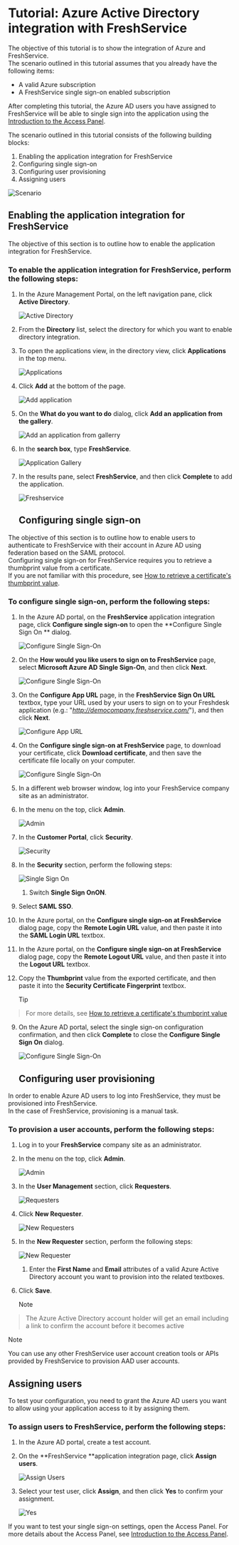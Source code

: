 <properties 
    pageTitle="Tutorial: Azure Active Directory integration with FreshService | Microsoft Azure" 
    description="Learn how to use FreshService with Azure Active Directory to enable single sign-on, automated provisioning, and more!" 
    services="active-directory" 
    authors="jeevansd"  
    documentationCenter="na" 
    manager="stevenpo"/>

<tags 
    ms.service="active-directory" 
    ms.devlang="na" 
    ms.topic="article" 
    ms.tgt_pltfrm="na" 
    ms.workload="identity" 
    ms.date="01/14/2016" 
    ms.author="jeedes" />

# Tutorial: Azure Active Directory integration with FreshService
The objective of this tutorial is to show the integration of Azure and FreshService.  
The scenario outlined in this tutorial assumes that you already have the following items:

* A valid Azure subscription
* A FreshService single sign-on enabled subscription

After completing this tutorial, the Azure AD users you have assigned to FreshService will be able to single sign into the application using the [Introduction to the Access Panel](active-directory-saas-access-panel-introduction.md).

The scenario outlined in this tutorial consists of the following building blocks:

1. Enabling the application integration for FreshService
2. Configuring single sign-on
3. Configuring user provisioning
4. Assigning users

![Scenario](./media/active-directory-saas-freshservice-tutorial/IC790807.png "Scenario")

## Enabling the application integration for FreshService
The objective of this section is to outline how to enable the application integration for FreshService.

### To enable the application integration for FreshService, perform the following steps:
1. In the Azure Management Portal, on the left navigation pane, click **Active Directory**.

   ![Active Directory](./media/active-directory-saas-freshservice-tutorial/IC700993.png "Active Directory")

2. From the **Directory** list, select the directory for which you want to enable directory integration.

3. To open the applications view, in the directory view, click **Applications** in the top menu.

   ![Applications](./media/active-directory-saas-freshservice-tutorial/IC700994.png "Applications")

4. Click **Add** at the bottom of the page.

   ![Add application](./media/active-directory-saas-freshservice-tutorial/IC749321.png "Add application")

5. On the **What do you want to do** dialog, click **Add an application from the gallery**.

   ![Add an application from gallerry](./media/active-directory-saas-freshservice-tutorial/IC749322.png "Add an application from gallerry")

6. In the **search box**, type **FreshService**.

   ![Application Gallery](./media/active-directory-saas-freshservice-tutorial/IC790808.png "Application Gallery")

7. In the results pane, select **FreshService**, and then click **Complete** to add the application.

   ![Freshservice](./media/active-directory-saas-freshservice-tutorial/IC790809.png "Freshservice")

   ## Configuring single sign-on

The objective of this section is to outline how to enable users to authenticate to FreshService with their account in Azure AD using federation based on the SAML protocol.  
Configuring single sign-on for FreshService requires you to retrieve a thumbprint value from a certificate.  
If you are not familiar with this procedure, see [How to retrieve a certificate's thumbprint value](http://youtu.be/YKQF266SAxI).

### To configure single sign-on, perform the following steps:
1. In the Azure AD portal, on the **FreshService** application integration page, click **Configure single sign-on** to open the **Configure Single Sign On ** dialog.

   ![Configure Single Sign-On](./media/active-directory-saas-freshservice-tutorial/IC790810.png "Configure Single Sign-On")

2. On the **How would you like users to sign on to FreshService** page, select **Microsoft Azure AD Single Sign-On**, and then click **Next**.

   ![Configure Single Sign-On](./media/active-directory-saas-freshservice-tutorial/IC790811.png "Configure Single Sign-On")

3. On the **Configure App URL** page, in the **FreshService Sign On URL** textbox, type your URL used by your users to sign on to your Freshdesk application (e.g.: "*http://democompany.freshservice.com/*"), and then click **Next**.

   ![Configure App URL](./media/active-directory-saas-freshservice-tutorial/IC790812.png "Configure App URL")

4. On the **Configure single sign-on at FreshService** page, to download your certificate, click **Download certificate**, and then save the certificate file locally on your computer.

   ![Configure Single Sign-On](./media/active-directory-saas-freshservice-tutorial/IC790813.png "Configure Single Sign-On")

5. In a different web browser window, log into your FreshService company site as an administrator.

6. In the menu on the top, click **Admin**.

   ![Admin](./media/active-directory-saas-freshservice-tutorial/IC790814.png "Admin")

7. In the **Customer Portal**, click **Security**.

   ![Security](./media/active-directory-saas-freshservice-tutorial/IC790815.png "Security")

8. In the **Security** section, perform the following steps:

   ![Single Sign On](./media/active-directory-saas-freshservice-tutorial/IC790816.png "Single Sign On")

   1. Switch **Single Sign OnON**.
2. Select **SAML SSO**.
3. In the Azure portal, on the **Configure single sign-on at FreshService** dialog page, copy the **Remote Login URL** value, and then paste it into the **SAML Login URL** textbox.
4. In the Azure portal, on the **Configure single sign-on at FreshService** dialog page, copy the **Remote Logout URL** value, and then paste it into the **Logout URL** textbox.
5. Copy the **Thumbprint** value from the exported certificate, and then paste it into the **Security Certificate Fingerprint** textbox.

   > [!TIP]
> For more details, see [How to retrieve a certificate's thumbprint value](http://youtu.be/YKQF266SAxI)
> 

9. On the Azure AD portal, select the single sign-on configuration confirmation, and then click **Complete** to close the **Configure Single Sign On** dialog.

   ![Configure Single Sign-On](./media/active-directory-saas-freshservice-tutorial/IC790817.png "Configure Single Sign-On")

   ## Configuring user provisioning

In order to enable Azure AD users to log into FreshService, they must be provisioned into FreshService.  
In the case of FreshService, provisioning is a manual task.

### To provision a user accounts, perform the following steps:
1. Log in to your **FreshService** company site as an administrator.

2. In the menu on the top, click **Admin**.

   ![Admin](./media/active-directory-saas-freshservice-tutorial/IC790814.png "Admin")

3. In the **User Management** section, click **Requesters**.

   ![Requesters](./media/active-directory-saas-freshservice-tutorial/IC790818.png "Requesters")

4. Click **New Requester**.

   ![New Requesters](./media/active-directory-saas-freshservice-tutorial/IC790819.png "New Requesters")

5. In the **New Requester** section, perform the following steps:

   ![New Requester](./media/active-directory-saas-freshservice-tutorial/IC790820.png "New Requester")

   1. Enter the **First Name** and **Email** attributes of a valid Azure Active Directory account you want to provision into the related textboxes.
2. Click **Save**.

   > [!NOTE]
> The Azure Active Directory account holder will get an email including a link to confirm the account before it becomes active
> 
> 

> [!NOTE]
> You can use any other FreshService user account creation tools or APIs provided by FreshService to provision AAD user accounts.
> 
> 
## Assigning users
To test your configuration, you need to grant the Azure AD users you want to allow using your application access to it by assigning them.

### To assign users to FreshService, perform the following steps:
1. In the Azure AD portal, create a test account.

2. On the **FreshService **application integration page, click **Assign users**.

   ![Assign Users](./media/active-directory-saas-freshservice-tutorial/IC790821.png "Assign Users")

3. Select your test user, click **Assign**, and then click **Yes** to confirm your assignment.

   ![Yes](./media/active-directory-saas-freshservice-tutorial/IC767830.png "Yes")


If you want to test your single sign-on settings, open the Access Panel. For more details about the Access Panel, see [Introduction to the Access Panel](active-directory-saas-access-panel-introduction.md).

